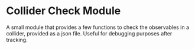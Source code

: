 # Collider Check Module

A small module that provides a few functions to check the observables in a collider, provided as a json file. Useful for debugging purposes after tracking.